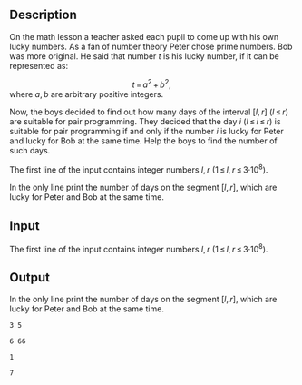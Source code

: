 ## Description

<div><p>On the math lesson a teacher asked each pupil to come up with his own lucky numbers. As a fan of number theory Peter chose prime numbers. Bob was more original. He said that number <span class="tex-span"><i>t</i></span> is his lucky number, if it can be represented as: </p><center class="tex-equation"><span class="tex-span"><i>t</i> = <i>a</i><sup class="upper-index">2</sup> + <i>b</i><sup class="upper-index">2</sup>, </span></center> where <span class="tex-span"><i>a</i>, <i>b</i></span> are arbitrary positive integers.<p>Now, the boys decided to find out how many days of the interval <span class="tex-span">[<i>l</i>, <i>r</i>]</span> (<span class="tex-span"><i>l</i> ≤ <i>r</i></span>) are suitable for pair programming. They decided that the day <span class="tex-span"><i>i</i></span> (<span class="tex-span"><i>l</i> ≤ <i>i</i> ≤ <i>r</i></span>) is suitable for pair programming if and only if the number <span class="tex-span"><i>i</i></span> is lucky for Peter and lucky for Bob at the same time. Help the boys to find the number of such days.</p></div><div class="input-specification"><p>The first line of the input contains integer numbers <span class="tex-span"><i>l</i>, <i>r</i></span> (<span class="tex-span">1 ≤ <i>l</i>, <i>r</i> ≤ 3·10<sup class="upper-index">8</sup></span>).</p></div><div class="output-specification"><p>In the only line print the number of days on the segment <span class="tex-span">[<i>l</i>, <i>r</i>]</span>, which are lucky for Peter and Bob at the same time.</p></div>

## Input

<p>The first line of the input contains integer numbers <span class="tex-span"><i>l</i>, <i>r</i></span> (<span class="tex-span">1 ≤ <i>l</i>, <i>r</i> ≤ 3·10<sup class="upper-index">8</sup></span>).</p>

## Output

<p>In the only line print the number of days on the segment <span class="tex-span">[<i>l</i>, <i>r</i>]</span>, which are lucky for Peter and Bob at the same time.</p>





```input1
3 5

```




```input2
6 66

```




```output1
1

```




```output2
7

```


